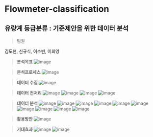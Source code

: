 # Flowmeter-classification
## 유량계 등급분류 : 기준제안을 위한 데이터 분석
> 팀원

김도현, 신규식, 이수빈, 이회영

> **분석목표**
![image](https://user-images.githubusercontent.com/101242683/206277089-6e321704-3e67-4db0-9c0f-7c5cadeff6c8.png)

> **분석프로세스**
![image](https://user-images.githubusercontent.com/101242683/206276682-d80400c8-c1ee-4a63-a1ef-58856953c5f6.png)

> **데이터 수집**
  ![image](https://github.com/user-attachments/assets/b3658775-6167-4ded-a9d7-da2af6764cbe)

> **데이터 전처리**
  ![image](https://github.com/user-attachments/assets/7fca08f3-7ba9-4596-9778-49a95c563667)
  ![image](https://github.com/user-attachments/assets/cfc21bc8-39ff-4c80-9f64-66382f5c6bc3)
  ![image](https://github.com/user-attachments/assets/5882b37a-02ba-4789-a093-eea122843bf0)
  ![image](https://github.com/user-attachments/assets/5fcc7738-335f-464f-bfce-24f157703cb1)

> **데이터 분석**
  ![image](https://github.com/user-attachments/assets/06ce9b4b-0650-4326-adae-7553acae42ff)
  ![image](https://github.com/user-attachments/assets/e4c3a874-bb7f-40ba-bc16-b416f41a680a)
  ![image](https://github.com/user-attachments/assets/cd833447-b45e-417a-a59f-5db4a8465719)
  ![image](https://github.com/user-attachments/assets/7e86e466-337a-42f0-9c0d-d2c09ac47594)
  ![image](https://github.com/user-attachments/assets/05fa698e-1bf0-4c8c-989e-183c0abef4a5)
  ![image](https://github.com/user-attachments/assets/d58301ef-32eb-4732-a385-7ca6048a2607)
  ![image](https://github.com/user-attachments/assets/acb4d3c1-fdff-4c80-9ad0-f5e809238947)
  ![image](https://github.com/user-attachments/assets/334c567e-8392-4f2f-963e-d96fe63db3da)
  ![image](https://github.com/user-attachments/assets/3d6ebd34-98b9-4156-bcd7-b31c7d4dfaca)
  ![image](https://github.com/user-attachments/assets/eb59bd4b-8f33-4330-abed-9d3fcf1a29c9)


> **활용방안**
![image](https://user-images.githubusercontent.com/101242683/206278863-7388ed02-23dc-4061-b05a-0813676e65c8.png)

> **기대효과**
> ![image](https://user-images.githubusercontent.com/101242683/206279101-a475552a-6943-41d5-9e34-91c0bf756ed8.png)
![image](https://github.com/user-attachments/assets/4a670b93-d8bc-4320-934d-180c55d436e3)

